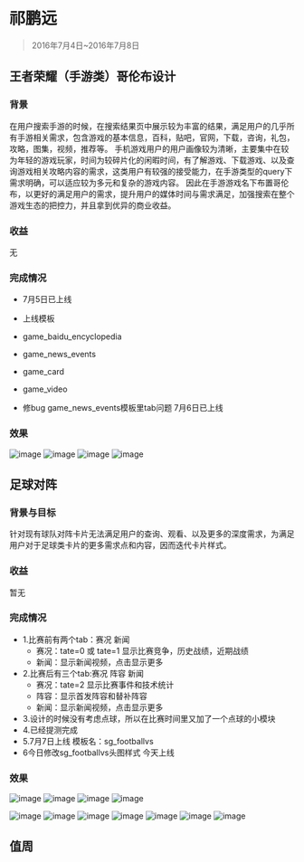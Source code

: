 # 祁鹏远

> 2016年7月4日~2016年7月8日

## 王者荣耀（手游类）哥伦布设计

### 背景

在用户搜索手游的时候，在搜索结果页中展示较为丰富的结果，满足用户的几乎所有手游相关需求，包含游戏的基本信息，百科，贴吧，官网，下载，咨询，礼包，攻略，图集，视频，推荐等。 手机游戏用户的用户画像较为清晰，主要集中在较为年轻的游戏玩家，时间为较碎片化的闲暇时间，有了解游戏、下载游戏、以及查询游戏相关攻略内容的需求，这类用户有较强的接受能力，在手游类型的query下需求明确，可以适应较为多元和复杂的游戏内容。 因此在手游游戏名下布置哥伦布，以更好的满足用户的需求，提升用户的媒体时间与需求满足，加强搜索在整个游戏生态的把控力，并且拿到优异的商业收益。

### 收益
无

### 完成情况
* <span>7月5日已上线</span>
* <span>上线模板</span>
* <span>game_baidu_encyclopedia</span>
* <span>game_news_events</span>
* <span>game_card</span>
* <span>game_video</span>

* <span>修bug game_news_events模板里tab问题 7月6日已上线</span>

### 效果

![image](http://gitlab.baidu.com/psfe/ala-weeklyreport/uploads/a8a62e5752208a8cb1669035732929f8/image.png)
![image](http://gitlab.baidu.com/psfe/ala-weeklyreport/uploads/c8250afb71268f383aad43547090f92b/image.png)
![image](http://gitlab.baidu.com/psfe/ala-weeklyreport/uploads/9e1c894e6c1c135673bf1f6b32f4ae19/image.png)
![image](http://gitlab.baidu.com/psfe/ala-weeklyreport/uploads/0c8affd63ce901f00a140f9af7ff4abe/image.png)


## 足球对阵

### 背景与目标

针对现有球队对阵卡片无法满足用户的查询、观看、以及更多的深度需求，为满足用户对于足球类卡片的更多需求点和内容，因而迭代卡片样式。

### 收益

暂无

### 完成情况

* <span>1.比赛前有两个tab：赛况 新闻</span>
	* <span>赛况：tate=0 或 tate=1 显示比赛竞争，历史战绩，近期战绩 </span>
	* <span>新闻：显示新闻视频，点击显示更多</span>
* <span>2.比赛后有三个tab:赛况 阵容 新闻</span>
	* <span>赛况：tate=2 显示比赛事件和技术统计</span>
	* <span>阵容：显示首发阵容和替补阵容</span>
	* <span>新闻：显示新闻视频，点击显示更多</span>
* <span>3.设计的时候没有考虑点球，所以在比赛时间里又加了一个点球的小模块</span>
* <span>4.已经提测完成</span>
* <span>5.7月7日上线 模板名：sg_footballvs</span>
* <span>6今日修改sg_footballvs头图样式 今天上线</span>

### 效果
![image](http://gitlab.baidu.com/psfe/ala-weeklyreport/uploads/471618521def9cb08573c829b6cee81d/image.png)
![image](http://gitlab.baidu.com/psfe/ala-weeklyreport/uploads/6728381dc201c075b3a27ac4ffdf8437/image.png)
![image](http://gitlab.baidu.com/psfe/ala-weeklyreport/uploads/d348716aeb10ae33931e4ef0ad97044d/image.png)
![image](http://gitlab.baidu.com/psfe/ala-weeklyreport/uploads/aa296400bf5305e81e9ef8ea71d34a1d/image.png)


![image](http://gitlab.baidu.com/psfe/ala-weeklyreport/uploads/061828b64410ac6e97ee698d14719bdf/image.png)
![image](http://gitlab.baidu.com/psfe/ala-weeklyreport/uploads/00f9f2f7a53f211b7c22b57923668350/image.png)
![image](http://gitlab.baidu.com/psfe/ala-weeklyreport/uploads/c04587c407738a28c8031e3f2841826d/image.png)
![image](http://gitlab.baidu.com/psfe/ala-weeklyreport/uploads/5ef70611b7fefd68c998c00a012f3fd9/image.png)
![image](http://gitlab.baidu.com/psfe/ala-weeklyreport/uploads/f90a070103b773bce07a6c348696866a/image.png)
![image](http://gitlab.baidu.com/psfe/ala-weeklyreport/uploads/1ac35dc02138e87c517f2adb2259fb08/image.png)
![image](http://gitlab.baidu.com/psfe/ala-weeklyreport/uploads/f3ddc65a0832ecd5b2e3c6579d12adf3/image.png)

## 值周